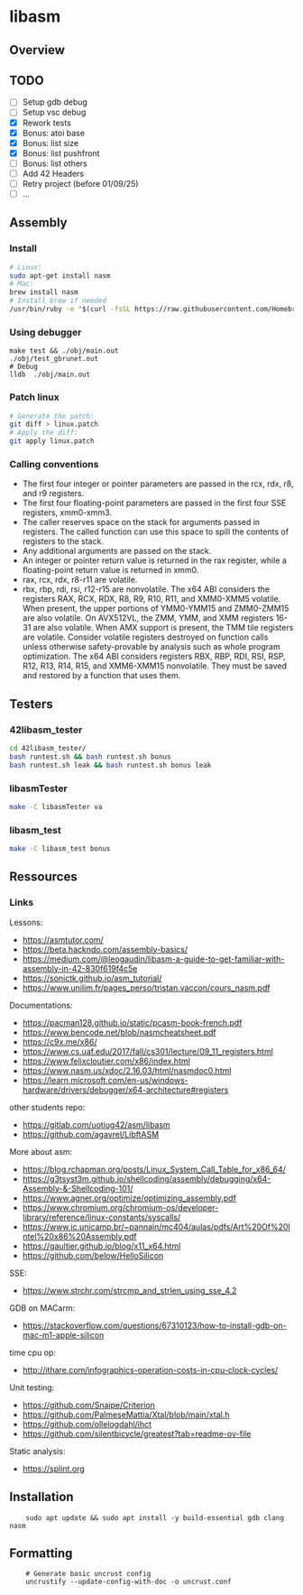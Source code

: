 # libasm

## Overview

## TODO

- [ ] Setup gdb debug
- [ ] Setup vsc debug
- [x] Rework tests
- [x] Bonus: atoi base
- [x] Bonus: list size
- [x] Bonus: list pushfront
- [ ] Bonus: list others
- [ ] Add 42 Headers
- [ ] Retry project (before 01/09/25)
- [ ] ...

## Assembly

### Install
```bash
# Linux:
sudo apt-get install nasm
# Mac:
brew install nasm
# Install brew if needed
/usr/bin/ruby -e "$(curl -fsSL https://raw.githubusercontent.com/Homebrew/install/master/install)"
```

### Using debugger
```shell
make test && ./obj/main.out
./obj/test_gbrunet.out
# Debug
lldb  ./obj/main.out
```
### Patch linux 
```bash
# Generate the patch:
git diff > linux.patch
# Apply the diff:
git apply linux.patch
```

### Calling conventions

- The first four integer or pointer parameters are passed in the rcx, rdx, r8, and r9 registers.
- The first four floating-point parameters are passed in the first four SSE registers, xmm0-xmm3.
- The caller reserves space on the stack for arguments passed in registers. The called function can use this space to spill the contents of registers to the stack.
- Any additional arguments are passed on the stack.
- An integer or pointer return value is returned in the rax register, while a floating-point return value is returned in xmm0.
- rax, rcx, rdx, r8-r11 are volatile.
- rbx, rbp, rdi, rsi, r12-r15 are nonvolatile.
The x64 ABI considers the registers RAX, RCX, RDX, R8, R9, R10, R11, and XMM0-XMM5 volatile. When present, the upper portions of YMM0-YMM15 and ZMM0-ZMM15 are also volatile. On AVX512VL, the ZMM, YMM, and XMM registers 16-31 are also volatile. When AMX support is present, the TMM tile registers are volatile. Consider volatile registers destroyed on function calls unless otherwise safety-provable by analysis such as whole program optimization.
The x64 ABI considers registers RBX, RBP, RDI, RSI, RSP, R12, R13, R14, R15, and XMM6-XMM15 nonvolatile. They must be saved and restored by a function that uses them.

## Testers
### 42libasm_tester
```bash
cd 42libasm_tester/
bash runtest.sh && bash runtest.sh bonus
bash runtest.sh leak && bash runtest.sh bonus leak
```

### libasmTester
```bash
make -C libasmTester va
```

### libasm_test
```bash
make -C libasm_test bonus
```

## Ressources
### Links


Lessons:

- <https://asmtutor.com/>
- <https://beta.hackndo.com/assembly-basics/>
- <https://medium.com/@leogaudin/libasm-a-guide-to-get-familiar-with-assembly-in-42-830f619f4c5e>
- <https://sonictk.github.io/asm_tutorial/>
- <https://www.unilim.fr/pages_perso/tristan.vaccon/cours_nasm.pdf>

Documentations:
- <https://pacman128.github.io/static/pcasm-book-french.pdf>
- <https://www.bencode.net/blob/nasmcheatsheet.pdf>
- <https://c9x.me/x86/>
- <https://www.cs.uaf.edu/2017/fall/cs301/lecture/09_11_registers.html>
- <https://www.felixcloutier.com/x86/index.html>
- <https://www.nasm.us/xdoc/2.16.03/html/nasmdoc0.html>
- <https://learn.microsoft.com/en-us/windows-hardware/drivers/debugger/x64-architecture#registers>

other students repo:
- <https://gitlab.com/uotiug42/asm/libasm>
- <https://github.com/agavrel/LibftASM>

More about asm:
- <https://blog.rchapman.org/posts/Linux_System_Call_Table_for_x86_64/>
- <https://g3tsyst3m.github.io/shellcoding/assembly/debugging/x64-Assembly-&-Shellcoding-101/>
- <https://www.agner.org/optimize/optimizing_assembly.pdf>
- <https://www.chromium.org/chromium-os/developer-library/reference/linux-constants/syscalls/>
- <https://www.ic.unicamp.br/~pannain/mc404/aulas/pdfs/Art%20Of%20Intel%20x86%20Assembly.pdf>
- <https://gaultier.github.io/blog/x11_x64.html>
- <https://github.com/below/HelloSilicon>

SSE:
- <https://www.strchr.com/strcmp_and_strlen_using_sse_4.2>

GDB on MACarm:
- <https://stackoverflow.com/questions/67310123/how-to-install-gdb-on-mac-m1-apple-silicon>

time cpu op:
- <http://ithare.com/infographics-operation-costs-in-cpu-clock-cycles/>

Unit testing:
- <https://github.com/Snaipe/Criterion>
- <https://github.com/PalmeseMattia/Xtal/blob/main/xtal.h>
- <https://github.com/ollelogdahl/ihct>
- <https://github.com/silentbicycle/greatest?tab=readme-ov-file>

Static analysis:
- <https://splint.org>

## Installation

```shell
    sudo apt update && sudo apt install -y build-essential gdb clang nasm
```

## Formatting

```shell
    # Generate basic uncrust config
    uncrustify --update-config-with-doc -o uncrust.conf
```
